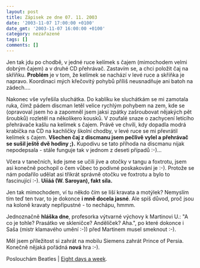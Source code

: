 ```yaml
---
layout: post
title: Zápisek ze dne 07. 11. 2003
date: '2003-11-07 17:00:00 +0100'
date_gmt: '2003-11-07 16:00:00 +0100'
category: nezařazené
tags: []
comments: []
---
```

<p>Jen tak jdu po chodbě, v jedné ruce kelímek s čajem (mimochodem velmi dobrým čajem)  a v druhé CD přehrávač. Zastavím se, a chci položit čaj na skříňku. <strong>Problém</strong> je v tom,  že kelímek se nachází v levé ruce a skříňka je napravo. Koordinaci mých křečovitý pohybů  příliš neusnadňuje ani batoh na zádech....</p>
<p>Nakonec vše vyřešila sluchátka. Do kablíku ke sluchátkám se mi zamotala ruka, čímž pádem  discman letěl velice rychlým pohybem na zem, kde se (opravoval jsem ho a zapomněl jsem jaksi zpátky zašroubovat  nějakých pět šroubků) rozletěl na několikero kousků. V zoufalé snaze o zachycení letícího přehrávače  kašlu na kelímek s čajem. Právě ve chvíli, kdy dopadla modrá krabička na CD na kachličky školní  chodby, v levé ruce se mi převrátil kelímek s čajem. <strong>Všechen čaj z discmanu jsem pečlivě vylel  a přehrávač se sušil ještě dvě hodiny ;).</strong> Kupodivu se tato příhoda na discmanu nijak nepodepsala - stále funguje  tak v jednom z deseti případů :-)...</p>
<p>Včera v tanečních, kde jsme se učili jive a otočky v tangu a foxtrotu, jsem asi konečně pochopil  o čem vůbec to podivné poskakování je :-). Protože se nám podařilo udělat asi třikrát správně  otočku ve foxtrotu a bylo to fascinující :-). <strong>Uííáá (W. Saroyan), fakt síla.</strong></p>
<p>Jen tak mimochodem, ví tu někdo čím se liší kravata a motýlek? Nemyslím tím teď ten tvar,  to je dokonce <strong>i mně docela  jasné</strong>. Ale spíš důvod, proč jsou na koloně kravaty nepřípustné - to nechápu, hmmm.</p>
<p>Jednoznačně <strong>hláška dne</strong>, profesorka výtvarné výchovy k Martinovi U.: &quot;A co je tohle?  Prasátko ve skleničce? Andělíček? Aha.&quot;, po které dokonce i Saša (mistr klamavého umění :-))  před Martinem musel smeknout :-).</p>
<p>Měl jsem příležitost si zahrát na mobilu Siemens zahrát Prince of Persia. Konečně nějaká pořádná  <strong>nová</strong> hra :-).</p>
<p>Poslouchám Beatles | <a href="art.php?a=8days.htm">Eight days a week</a>.</p>

